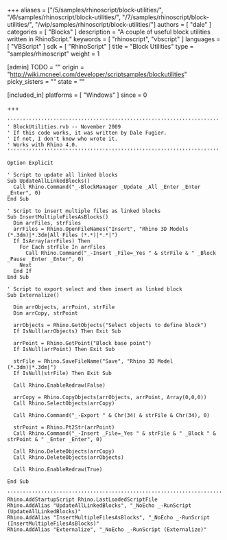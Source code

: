 +++
aliases = ["/5/samples/rhinoscript/block-utilities/", "/6/samples/rhinoscript/block-utilities/", "/7/samples/rhinoscript/block-utilities/", "/wip/samples/rhinoscript/block-utilities/"]
authors = [ "dale" ]
categories = [ "Blocks" ]
description = "A couple of useful block utilities written in RhinoScript."
keywords = [ "rhinoscript", "vbscript" ]
languages = [ "VBScript" ]
sdk = [ "RhinoScript" ]
title = "Block Utilities"
type = "samples/rhinoscript"
weight = 1

[admin]
TODO = ""
origin = "http://wiki.mcneel.com/developer/scriptsamples/blockutilities"
picky_sisters = ""
state = ""

[included_in]
platforms = [ "Windows" ]
since = 0

+++

```vbnet
'''''''''''''''''''''''''''''''''''''''''''''''''''''''''''''''''''''
' BlockUtilities.rvb -- November 2009
' If this code works, it was written by Dale Fugier.
' If not, I don't know who wrote it.
' Works with Rhino 4.0.
'''''''''''''''''''''''''''''''''''''''''''''''''''''''''''''''''''''

Option Explicit

' Script to update all linked blocks
Sub UpdateAllLinkedBlocks()
  Call Rhino.Command("_-BlockManager _Update _All _Enter _Enter _Enter", 0)
End Sub

' Script to insert multiple files as linked blocks
Sub InsertMultipleFilesAsBlocks()
  Dim arrFiles, strFiles
  arrFiles = Rhino.OpenFileNames("Insert", "Rhino 3D Models (*.3dm)|*.3dm|All Files (*.*)|*.*|")
  If IsArray(arrFiles) Then
    For Each strFile In arrFiles
      Call Rhino.Command("_-Insert _File=_Yes " & strFile & " _Block _Pause _Enter _Enter", 0)
    Next
  End If
End Sub

' Script to export select and then insert as linked block
Sub Externalize()

  Dim arrObjects, arrPoint, strFile
  Dim arrCopy, strPoint

  arrObjects = Rhino.GetObjects("Select objects to define block")
  If IsNull(arrObjects) Then Exit Sub

  arrPoint = Rhino.GetPoint("Block base point")
  If IsNull(arrPoint) Then Exit Sub

  strFile = Rhino.SaveFileName("Save", "Rhino 3D Model (*.3dm)|*.3dm|")
  If IsNull(strFile) Then Exit Sub

  Call Rhino.EnableRedraw(False)

  arrCopy = Rhino.CopyObjects(arrObjects, arrPoint, Array(0,0,0))
  Call Rhino.SelectObjects(arrCopy)

  Call Rhino.Command("_-Export " & Chr(34) & strFile & Chr(34), 0)

  strPoint = Rhino.Pt2Str(arrPoint)
  Call Rhino.Command("_-Insert _File=_Yes " & strFile & " _Block " & strPoint & " _Enter _Enter", 0)  

  Call Rhino.DeleteObjects(arrCopy)
  Call Rhino.DeleteObjects(arrObjects)

  Call Rhino.EnableRedraw(True)

End Sub

'''''''''''''''''''''''''''''''''''''''''''''''''''''''''''''''''''''''''''''
Rhino.AddStartupScript Rhino.LastLoadedScriptFile
Rhino.AddAlias "UpdateAllLinkedBlocks", "_NoEcho _-RunScript (UpdateAllLinkedBlocks)"
Rhino.AddAlias "InsertMultipleFilesAsBlocks", "_NoEcho _-RunScript (InsertMultipleFilesAsBlocks)"
Rhino.AddAlias "Externalize", "_NoEcho _-RunScript (Externalize)"
```
